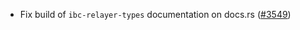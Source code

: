 - Fix build of `ibc-relayer-types` documentation on docs.rs
  ([\#3549](https://github.com/informalsystems/hermes/issues/3549))